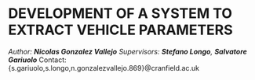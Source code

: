 # DEVELOPMENT OF A SYSTEM TO EXTRACT VEHICLE PARAMETERS
_Author: **Nicolas Gonzalez Vallejo**_
_Supervisors: **Stefano Longo**, **Salvatore Gariuolo**_
Contact: {s.gariuolo,s.longo,n.gonzalezvallejo.869}@cranfield.ac.uk
